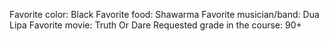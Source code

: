 Favorite color: Black
Favorite food:  Shawarma
Favorite musician/band: Dua Lipa
Favorite movie: Truth Or Dare
Requested grade in the course: 90+
